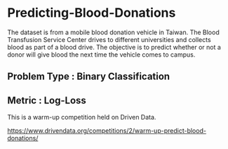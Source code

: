 # Predicting-Blood-Donations

The dataset is from a mobile blood donation vehicle in Taiwan. 
The Blood Transfusion Service Center drives to different universities and collects blood as part of a blood drive.
The objective is to predict whether or not a donor will give blood the next time the vehicle comes to campus.

## Problem Type : Binary Classification
## Metric : Log-Loss


This is a warm-up competition held on Driven Data.

https://www.drivendata.org/competitions/2/warm-up-predict-blood-donations/

